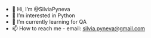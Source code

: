 - 👋 Hi, I’m @SilviaPyneva
- 👀 I’m interested in Python
- 🌱 I’m currently learning for QA
- 📫 How to reach me - email: silvia.pyneva@gmail.com
